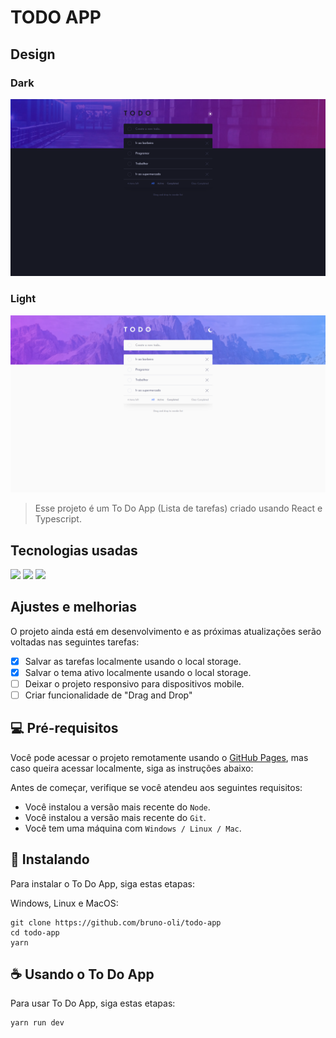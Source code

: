 # TODO APP

## Design

### Dark

<img src="/design/dark.png" alt="Dark design">

### Light

<img src="/design/light.png" alt="Light design">

> Esse projeto é um To Do App (Lista de tarefas) criado usando React e Typescript.

## Tecnologias usadas

<img src="https://img.shields.io/badge/React-20232A?style=for-the-badge&logo=react&logoColor=61DAFB"/>
<img src="https://img.shields.io/badge/TypeScript-007ACC?style=for-the-badge&logo=typescript&logoColor=white"/>
<img src="https://img.shields.io/badge/styled--components-DB7093?style=for-the-badge&logo=styled-components&logoColor=white"/>

## Ajustes e melhorias

O projeto ainda está em desenvolvimento e as próximas atualizações serão voltadas nas seguintes tarefas:

- [x] Salvar as tarefas localmente usando o local storage.
- [x] Salvar o tema ativo localmente usando o local storage.
- [ ] Deixar o projeto responsivo para dispositivos mobile.
- [ ] Criar funcionalidade de "Drag and Drop"

## 💻 Pré-requisitos

Você pode acessar o projeto remotamente usando o [GitHub Pages](https://bruno-oli.github.io/todo-app/), mas caso queira acessar localmente, siga as instruções abaixo:

Antes de começar, verifique se você atendeu aos seguintes requisitos:

<!---Estes são apenas requisitos de exemplo. Adicionar, duplicar ou remover conforme necessário--->

- Você instalou a versão mais recente do `Node`.
- Você instalou a versão mais recente do `Git`.
- Você tem uma máquina com `Windows / Linux / Mac`.

## 🚀 Instalando

Para instalar o To Do App, siga estas etapas:

Windows, Linux e MacOS:

```
git clone https://github.com/bruno-oli/todo-app
cd todo-app
yarn
```

## ☕ Usando o To Do App

Para usar To Do App, siga estas etapas:

```
yarn run dev
```
